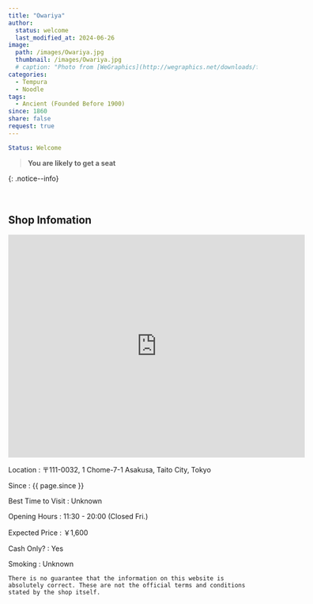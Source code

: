 ```yaml
---
title: "Owariya"
author:
  status: welcome
  last_modified_at: 2024-06-26
image: 
  path: /images/Owariya.jpg
  thumbnail: /images/Owariya.jpg
  # caption: "Photo from [WeGraphics](http://wegraphics.net/downloads/free-ultimate-blurred-background-pack/)"
categories:
  - Tempura
  - Noodle
tags:
  - Ancient (Founded Before 1900)
since: 1860
share: false
request: true
---
```


```yaml
Status: Welcome 
```

> **You are likely to get a seat**
> 
{: .notice--info}


<p>　</p>


## Shop Infomation
<div class="map">
<iframe src="https://www.google.com/maps/embed?pb=!1m14!1m8!1m3!1d3239.604070351913!2d139.788809!3d35.7113596!3m2!1i1024!2i768!4f13.1!3m3!1m2!1s0x60188ec0a6117f9d%3A0x73e420b5bed37c66!2sOwariya!5e0!3m2!1sen!2sjp!4v1719412631365!5m2!1sen!2sjp" width="600" height="450" style="border:0;" allowfullscreen="" loading="lazy" referrerpolicy="no-referrer-when-downgrade"></iframe>
</div>

<p></p>

Location
: 〒111-0032, 1 Chome-7-1 Asakusa, Taito City, Tokyo

Since
: {{ page.since }}

Best Time to Visit
: Unknown

Opening Hours
: 11:30 - 20:00 (Closed Fri.)

Expected Price
: ￥1,600

Cash Only?
: Yes

Smoking
: Unknown


`There is no guarantee that the information on this website is absolutely correct. These are not the official terms and conditions stated by the shop itself.`

